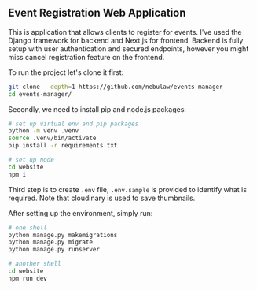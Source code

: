 Event Registration Web Application
-

This is application that allows clients to register for events.
I've used the Django framework for backend and Next.js for frontend.
Backend is fully setup with user authentication and secured endpoints,
however you might miss cancel registration feature on the frontend.

To run the project let's clone it first:

```bash
git clone --depth=1 https://github.com/nebulaw/events-manager
cd events-manager/
```

Secondly, we need to install pip and node.js packages:

```bash
# set up virtual env and pip packages
python -m venv .venv
source .venv/bin/activate
pip install -r requirements.txt

# set up node
cd website
npm i
```

Third step is to create `.env` file, `.env.sample` is provided to identify what is required.
Note that cloudinary is used to save thumbnails.

After setting up the environment, simply run:

```bash
# one shell
python manage.py makemigrations
python manage.py migrate
python manage.py runserver

# another shell
cd website
npm run dev
```


